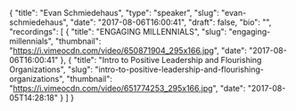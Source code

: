 {
  "title": "Evan Schmiedehaus",
  "type": "speaker",
  "slug": "evan-schmiedehaus",
  "date": "2017-08-06T16:00:41",
  "draft": false,
  "bio": "",
  "recordings": [
    {
      "title": "ENGAGING MILLENNIALS",
      "slug": "engaging-millennials",
      "thumbnail": "https://i.vimeocdn.com/video/650871904_295x166.jpg",
      "date": "2017-08-06T16:00:41"
    },
    {
      "title": "Intro to Positive Leadership and Flourishing Organizations",
      "slug": "intro-to-positive-leadership-and-flourishing-organizations",
      "thumbnail": "https://i.vimeocdn.com/video/651774253_295x166.jpg",
      "date": "2017-08-05T14:28:18"
    }
  ]
}